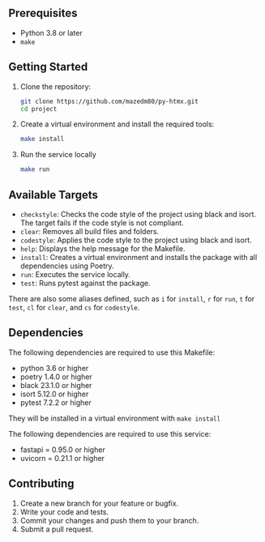 ## Prerequisites

- Python 3.8 or later
- `make`

## Getting Started

1. Clone the repository:

   ```sh
   git clone https://github.com/mazedm80/py-htmx.git
   cd project
   ```

2. Create a virtual environment and install the required tools:
    ```sh
    make install
    ```
3. Run the service locally
    ```sh
    make run
    ```

## Available Targets

- `checkstyle`: Checks the code style of the project using black and isort. The target fails if the code style is not compliant.
- `clear`: Removes all build files and folders.
- `codestyle`: Applies the code style to the project using black and isort.
- `help`: Displays the help message for the Makefile.
- `install`: Creates a virtual environment and installs the package with all dependencies using Poetry.
- `run`: Executes the service locally.
- `test`: Runs pytest against the package.

There are also some aliases defined, such as `i` for `install`, `r` for `run`, `t` for `test`, `cl` for `clear`, and `cs` for `codestyle`.

## Dependencies

The following dependencies are required to use this Makefile:

- python 3.6 or higher
- poetry 1.4.0 or higher
- black 23.1.0 or higher
- isort 5.12.0 or higher
- pytest 7.2.2 or higher

They will be installed in a virtual environment with `make install`

The following dependencies are required to use this service:

- fastapi = 0.95.0 or higher
- uvicorn = 0.21.1 or higher

## Contributing
1. Create a new branch for your feature or bugfix.
2. Write your code and tests.
3. Commit your changes and push them to your branch.
4. Submit a pull request.